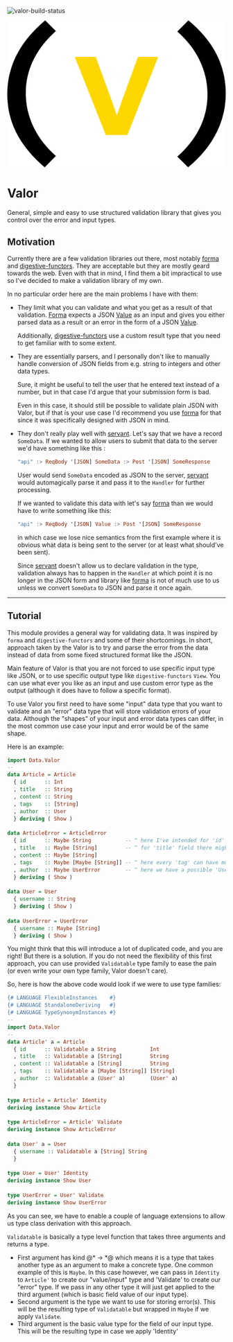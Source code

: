 ![valor-build-status](https://api.travis-ci.org/reygoch/valor.svg?branch=master)

<p align="center">
	<img
		src="valor-logo.svg?sanitize=true"
		alt="Valor Logo"
		title="Valor"
		style="max-width:100%;"
	>
</p>

# Valor

General, simple and easy to use structured validation library that gives you
control over the error and input types.

## Motivation

Currently there are a few validation libraries out there, most notably
[forma][1] and [digestive-functors][2]. They are acceptable but they are mostly
geard towards the web. Even with that in mind, I find them a bit impractical to
use so I've decided to make a validation library of my own.

In no particular order here are the main problems I have with them:

+ They limit what you can validate and what you get as a result of that
  validation. [Forma][1] expects a JSON [Value][4] as an input and gives you either parsed data as a result or an error in the form of a JSON [Value][4].

  Additionally, [digestive-functors][2] use a custom result type that you need
  to get familiar with to some extent.

+ They are essentially parsers, and I personally don't like to manually handle 
  conversion of JSON fields from e.g. string to integers and other data types.

  Sure, it might be useful to tell the user that he entered text instead of a
  number, but in that case I'd argue that your submission form is bad.

  Even in this case, it should still be possible to validate plain JSON with 
  Valor, but if that is your use case I'd recommend you use [forma][1] for that
  since it was specifically designed with JSON in mind.

+ They don't really play well with [servant][3]. Let's say that we have a record
  `SomeData`. If we wanted to allow users to submit that data to the server we'd
  have something like this :

  ```haskell
  "api" :> ReqBody '[JSON] SomeData :> Post '[JSON] SomeResponse
  ```

  User would send `SomeData` encoded as JSON to the server, [servant][3] would
  automagically parse it and pass it to the `Handler` for further processing.

  If we wanted to validate this data with let's say [forma][1] than we would
  have to write something like this:

  ```haskell
  "api" :> ReqBody '[JSON] Value :> Post '[JSON] SomeResponse
  ```

  in which case we lose nice semantics from the first example where it is
  obvious what data is being sent to the server (or at least what should've been
  sent).

  Since [servant][3] doesn't allow us to declare validation in the type,
  validation always has to happen in the `Handler` at which point it is no
  longer in the JSON form and library like [forma][1] is not of much use to us
  unless we convert `SomeData` to JSON and parse it once again.

---

## Tutorial

This module provides a general way for validating data. It was inspired by
`forma` and `digestive-functors` and some of their shortcomings.
In short, approach taken by the Valor is to try and parse the error from the
data instead of data from some fixed structured format like the JSON.

Main feature of Valor is that you are not forced to use specific input type
like JSON, or to use specific output type like `digestive-functors` `View`.
You can use what ever you like as an input and use custom error type as the
output (although it does have to follow a specific format).

To use Valor you first need to have some "input" data type that you want to
validate and an "error" data type that will store validation errors of your
data. Although the "shapes" of your input and error data types can differ, in
the most common use case your input and error would be of the same shape.

Here is an example:

```haskell
import Data.Valor
--
data Article = Article
  { id      :: Int
  , title   :: String
  , content :: String
  , tags    :: [String]
  , author  :: User
  } deriving ( Show )

data ArticleError = ArticleError
  { id      :: Maybe String           -- ^ here I've intended for 'id' to have only one error message
  , title   :: Maybe [String]         -- ^ for 'title' field there might be many error messages
  , content :: Maybe [String]
  , tags    :: Maybe [Maybe [String]] -- ^ here every 'tag' can have multiple error messages (or none)
  , author  :: Maybe UserError        -- ^ here we have a possible 'UserError' in case validation fails
  } deriving ( Show )

data User = User
  { username :: String
  } deriving ( Show )

data UserError = UserError
  { username :: Maybe [String]
  } deriving ( Show )
```

You might think that this will introduce a lot of duplicated code, and you are
right! But there is a solution. If you do not need the flexibility of this first
approach, you can use provided `Validatable` type family to ease the pain (or
even write your own type family, Valor doesn't care).

So, here is how the above code would look if we were to use type families:

```haskell
{# LANGUAGE FlexibleInstances    #}
{# LANGUAGE StandaloneDeriving   #}
{# LANGUAGE TypeSynonymInstances #}
--
import Data.Valor
--
data Article' a = Article
  { id      :: Validatable a String           Int
  , title   :: Validatable a [String]         String
  , content :: Validatable a [String]         String
  , tags    :: Validatable a [Maybe [String]] [String]
  , author  :: Validatable a (User' a)        (User' a)
  }

type Article = Article' Identity
deriving instance Show Article

type ArticleError = Article' Validate
deriving instance Show ArticleError

data User' a = User
  { username :: Validatable a [String] String
  }

type User = User' Identity
deriving instance Show User

type UserError = User' Validate
deriving instance Show UserError
```

As you can see, we have to enable a couple of language extensions to allow us
type class derivation with this approach.

`Validatable` is basically a type level function that takes three arguments and
returns a type.

+ First argument has kind @* -> *@ which means it is a type that takes another
  type as an argument to make a concrete type. One common example of this is
  `Maybe`. In this case however, we can pass in `Identity` to `Article'` to
  create our "value/input" type and 'Validate' to create our "error" type. If we
  pass in any other type it will just get applied to the third argument (which
  is basic field value of our input type).
+ Second argument is the type we want to use for storing error(s). This will be
  the resulting type of `Validatable` but wrapped in `Maybe` if we apply
  `Validate`.
+ Third argument is the basic value type for the field of our input type. This
  will be the resulting type in case we apply 'Identity'

[1]: https://hackage.haskell.org/package/forma
[2]: https://hackage.haskell.org/package/digestive-functors
[3]: https://hackage.haskell.org/package/servant
[4]: https://hackage.haskell.org/package/aeson-1.4.0.0/docs/Data-Aeson.html#t:Value
